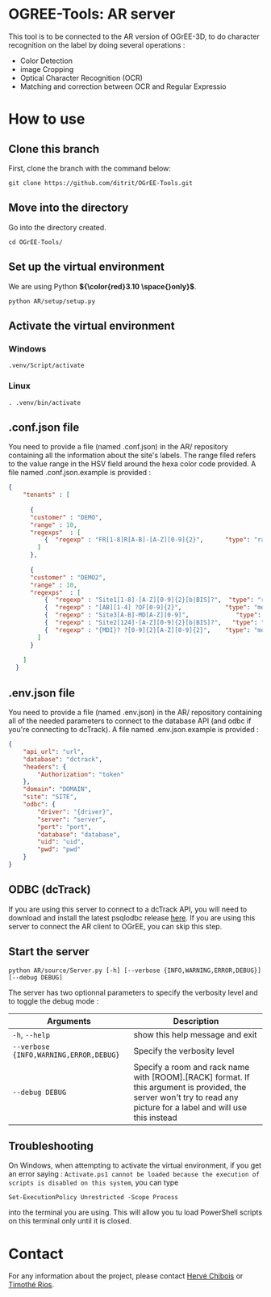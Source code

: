 # OGREE-Tools: AR server
This tool is to be connected to the AR version of OGrEE-3D, to do character recognition on the label by doing several operations :
- Color Detection
- image Cropping
- Optical Character Recognition (OCR)
- Matching and correction between OCR and Regular Expressio

# How to use
## Clone this branch
First, clone the branch with the command below:

```
git clone https://github.com/ditrit/OGrEE-Tools.git
```
## Move into the directory
Go into the directory created.

```
cd OGrEE-Tools/
```

## Set up the virtual environment
We are using Python **${\color{red}3.10 \space{}only}$**.

```
python AR/setup/setup.py
```

## Activate the virtual environment

### Windows

```
.venv/Script/activate
```

### Linux

```
. .venv/bin/activate
```

## .conf.json file
You need to provide a file (named .conf.json) in the AR/ repository containing all the information about the site's labels. The range filed refers to the value range in the HSV field around the hexa color code provided.
A file named .conf.json.example is provided :

```json
{ 
    "tenants" : [
      
      {
      "customer" : "DEMO",
      "range" : 10,
      "regexps"  : [
          {  "regexp" : "FR[1-8]R[A-B]-[A-Z][0-9]{2}",      "type": "rack", "site": "FR1",  "room" : [ "C1", "C2", "C3", "C4", "C5", "C6", "C7", "C8" ], "background" : [ "orange" ]          }
        ]
      },
  
      {
      "customer" : "DEMO2",
      "range" : 10,
      "regexps"  : [
          {  "regexp" : "Site1[1-8]-[A-Z][0-9]{2}[b|BIS]?",  "type": "rack", "site": "Site1",  "room" : [ "R1", "R2" ], "background" : [ "orange" ]          },
          {  "regexp" : "[AB][1-4] ?QF[0-9]{2}",            "type": "mdi",  "site": "Site1",  "room" : [ "R1", "R2" ], "background" : [ "white" ]           },
          {  "regexp" : "Site3[A-B]-MD[A-Z][0-9]",             "type": "rack", "site": "Site1",  "room" : [ "R3", "R4" ],                                   "background" : [ "orange", "white" ] },
          {  "regexp" : "Site2[124]-[A-Z][0-9]{2}[b|BIS]?",   "type": "rack", "site": "Site2",  "room" : [ "R5", "R6", "R7" ],                            "background" : [ "orange" ]          },
          {  "regexp" : "{MDI}? ?[0-9]{2}[A-Z][0-9]{2}",    "type": "mdi",  "site": "Site2",  "room" : [ "R5", "R6", "R7" ],                            "background" : [ "red", "yellow" ]   }
        ]
      }
  
    ]
  }
```

## .env.json file
You need to provide a file (named .env.json) in the AR/ repository containing all of the needed parameters to connect to the database API (and odbc if you're connecting to dcTrack).
A file named .env.json.example is provided :

```json
{
	"api_url": "url",
	"database": "dctrack",
	"headers": {
		"Authorization": "token"
	},
	"domain": "DOMAIN",
	"site": "SITE",
	"odbc": {
		"driver": "{driver}",
		"server": "server",
		"port": "port",
		"database": "database",
		"uid": "uid",
		"pwd": "pwd"
	}
}
```

## ODBC (dcTrack)

If you are using this server to connect to a dcTrack API, you will need to download and install the latest psqlodbc release [here](https://www.postgresql.org/ftp/odbc/versions/msi/). If you are using this server to connect the AR client to OGrEE, you can skip this step.


## Start the server

```
python AR/source/Server.py [-h] [--verbose {INFO,WARNING,ERROR,DEBUG}] [--debug DEBUG]
```

The server has two optionnal parameters to specify the verbosity level and to toggle the debug mode :


   Arguments                            | Description
  --------------------------------------|---------------------------    
  `-h`, `--help`                        | show this help message and exit
  `--verbose {INFO,WARNING,ERROR,DEBUG}`| Specify the verbosity level
  `--debug DEBUG`                             | Specify a room and rack name with [ROOM].[RACK] format. If this argument is provided, the server won't try to read any picture for a label and will use this instead

## Troubleshooting

On Windows, when attempting to activate the virtual environment, if you get an error saying : `Activate.ps1 cannot be loaded because the execution of scripts is disabled on this system`, you can type

`Set-ExecutionPolicy Unrestricted -Scope Process`

into the terminal you are using. This will allow you tu load PowerShell scripts on this terminal only until it is closed.

# Contact
For any information about the project, please contact [Hervé Chibois](mailto:herve.chibois@orness.com) or [Timothé Rios](mailto:rios.timothe@gmail.com).
